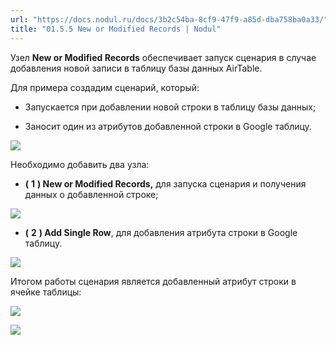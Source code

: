 ```yaml
---
url: "https://docs.nodul.ru/docs/3b2c54ba-8cf9-47f9-a85d-dba758ba0a33/"
title: "01.5.5 New or Modified Records | Nodul"
---
```


Узел **New or Modified Records** обеспечивает запуск сценария в случае добавления новой записи в таблицу базы данных AirTable.

Для примера создадим сценарий, который:

- Запускается при добавлении новой строки в таблицу базы данных;

- Заносит один из атрибутов добавленной строки в Google таблицу.

![](https://docs.nodul.ru/img/notion/32efc871-a1e8-48cf-9a01-3f66dd636bc1/Untitled.png)

Необходимо добавить два узла:

- **(** **1** **) New or Modified Records,** для запуска сценария и получения данных о добавленной строке;

![](https://docs.nodul.ru/img/notion/75e575c7-31d8-451c-b5d3-52983a5228fd/Untitled.png)

- **(** **2** **) Add Single Row**, для добавления атрибута строки в Google таблицу.

![](https://docs.nodul.ru/img/notion/b64c40b3-755f-401b-bcb7-9d8ac91623d0/Untitled.png)

Итогом работы сценария является добавленный атрибут строки в ячейке таблицы:

![](https://docs.nodul.ru/img/notion/330f86de-2cbe-4a36-be37-d88a6fa3d85a/Untitled.png)

![](https://docs.nodul.ru/img/notion/264764d2-3847-417f-b711-e96785ca082d/Untitled.png)